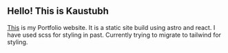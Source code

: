 ## Hello! This is Kaustubh

[This](https://kaustubh-2406.github.io) is my Portfolio website.
It is a static site build using astro and react.
I have used scss for styling in past. Currently trying to migrate to tailwind for styling.
